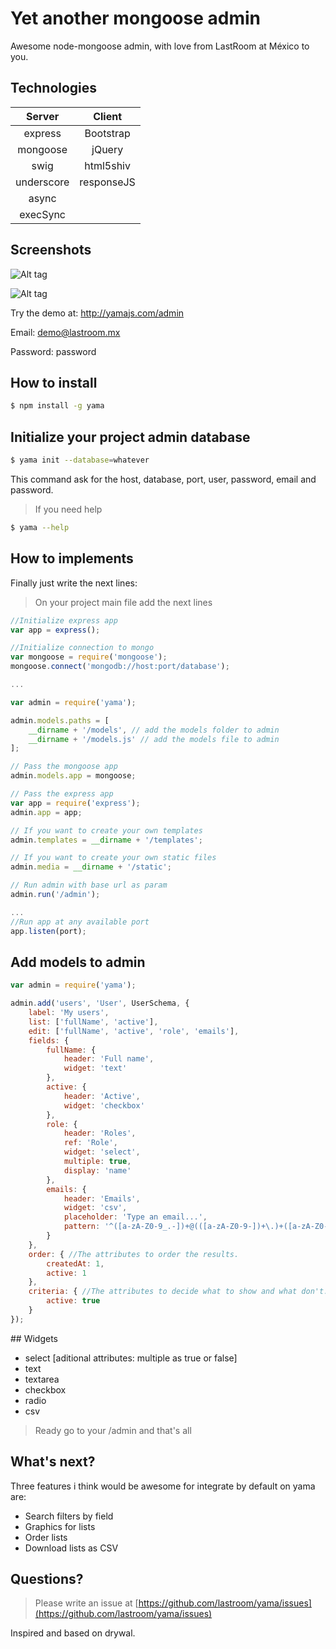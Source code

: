 Yet another mongoose admin
==========================

Awesome node-mongoose admin, with love from LastRoom at México to you.

## Technologies

| Server   | Client   |
|:--------:|:--------:|
|express   |Bootstrap |
|mongoose  |jQuery    |
|swig      |html5shiv |
|underscore|responseJS|
|async     |          |
|execSync  |          |

## Screenshots

![Alt tag](https://raw.githubusercontent.com/lastroom/yama/master/screenshots/Screen%20Shot%202014-06-05%20at%2018.05.19.png)

![Alt tag](https://raw.githubusercontent.com/lastroom/yama/master/screenshots/Screen%20Shot%202014-06-05%20at%2018.05.43.png)

Try the demo at: http://yamajs.com/admin

Email: demo@lastroom.mx

Password: password

## How to install

```sh
$ npm install -g yama
```

## Initialize your project admin database

```sh
$ yama init --database=whatever
```

This command ask for the host, database, port, user, password, email and password.

> If you need help

```sh
$ yama --help
```

## How to implements

Finally just write the next lines:

> On your project main file add the next lines

```javascript
//Initialize express app
var app = express();

//Initialize connection to mongo
var mongoose = require('mongoose');
mongoose.connect('mongodb://host:port/database');

...

var admin = require('yama');

admin.models.paths = [
    __dirname + '/models', // add the models folder to admin
    __dirname + '/models.js' // add the models file to admin
];

// Pass the mongoose app
admin.models.app = mongoose;

// Pass the express app
var app = require('express');
admin.app = app;

// If you want to create your own templates
admin.templates = __dirname + '/templates';

// If you want to create your own static files
admin.media = __dirname + '/static';

// Run admin with base url as param
admin.run('/admin');

...
//Run app at any available port
app.listen(port);
```

## Add models to admin

```javascript
var admin = require('yama');

admin.add('users', 'User', UserSchema, {
    label: 'My users',
    list: ['fullName', 'active'],
    edit: ['fullName', 'active', 'role', 'emails'],
    fields: {
        fullName: {
            header: 'Full name',
            widget: 'text'
        },
        active: {
            header: 'Active',
            widget: 'checkbox'
        },
        role: {
            header: 'Roles',
            ref: 'Role',
            widget: 'select',
            multiple: true,
            display: 'name'
        },
        emails: {
            header: 'Emails',
            widget: 'csv',
            placeholder: 'Type an email...',
            pattern: '^([a-zA-Z0-9_.-])+@(([a-zA-Z0-9-])+\.)+([a-zA-Z0-9]{2,4})+$'
        }
    },
    order: { //The attributes to order the results.
        createdAt: 1,
        active: 1
    },
    criteria: { //The attributes to decide what to show and what don't.
        active: true
    }
});
```

## Widgets

* select [aditional attributes: multiple as true or false]
* text
* textarea
* checkbox
* radio
* csv

> Ready go to your /admin and that's all

## What's next?

Three features i think would be awesome for integrate by default on yama are:

* Search filters by field
* Graphics for lists
* Order lists
* Download lists as CSV

## Questions?

> Please write an issue at [https://github.com/lastroom/yama/issues](https://github.com/lastroom/yama/issues)

Inspired and based on drywal.
